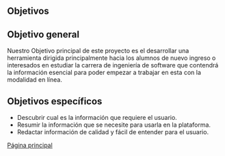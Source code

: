 ## Objetivos

## Objetivo general
Nuestro Objetivo principal de este proyecto es el desarrollar una herramienta dirigida principalmente hacia los alumnos de nuevo ingreso o interesados en estudiar la carrera de ingeniería de software que contendrá la información esencial para poder empezar a trabajar en esta con la modalidad en línea.

## Objetivos específicos
- Descubrir cual es la información que requiere el usuario.
- Resumir la información que se necesite para usarla en la plataforma.
- Redactar información de calidad y fácil de entender para el usuario.

[Página principal](https://github.com/Equipo-13FIS/Ingenieria-en-linea)
